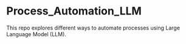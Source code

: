 # Process_Automation_LLM
This repo explores different ways to automate processes using Large Language Model (LLM).
